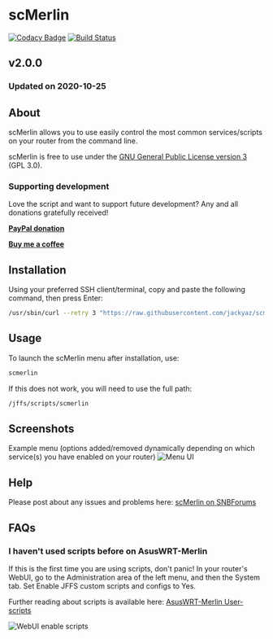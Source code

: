 # scMerlin
[![Codacy Badge](https://api.codacy.com/project/badge/Grade/bfd397624cdf4803a465d4ae1530e7fe)](https://www.codacy.com/app/jackyaz/scMerlin?utm_source=github.com&amp;utm_medium=referral&amp;utm_content=jackyaz/scMerlin&amp;utm_campaign=Badge_Grade)
[![Build Status](https://travis-ci.com/jackyaz/scMerlin.svg?branch=master)](https://travis-ci.com/jackyaz/scMerlin)

## v2.0.0
### Updated on 2020-10-25
## About
scMerlin allows you to use easily control the most common services/scripts on your router from the command line.

scMerlin is free to use under the [GNU General Public License version 3](https://opensource.org/licenses/GPL-3.0) (GPL 3.0).

### Supporting development
Love the script and want to support future development? Any and all donations gratefully received!

[**PayPal donation**](https://paypal.me/jackyaz21)

[**Buy me a coffee**](https://www.buymeacoffee.com/jackyaz)

## Installation
Using your preferred SSH client/terminal, copy and paste the following command, then press Enter:

```sh
/usr/sbin/curl --retry 3 "https://raw.githubusercontent.com/jackyaz/scmerlin/master/scmerlin.sh" -o "/jffs/scripts/scmerlin" && chmod 0755 /jffs/scripts/scmerlin && /jffs/scripts/scmerlin install
```

## Usage
To launch the scMerlin menu after installation, use:
```sh
scmerlin
```

If this does not work, you will need to use the full path:
```sh
/jffs/scripts/scmerlin
```

## Screenshots
Example menu (options added/removed dynamically depending on which service(s) you have enabled on your router)
![Menu UI](https://puu.sh/DjmJr/15b3000866.png)

## Help
Please post about any issues and problems here: [scMerlin on SNBForums](https://www.snbforums.com/threads/scmerlin-service-and-script-control-menu-for-asuswrt-merlin.56277/)

## FAQs
### I haven't used scripts before on AsusWRT-Merlin
If this is the first time you are using scripts, don't panic! In your router's WebUI, go to the Administration area of the left menu, and then the System tab. Set Enable JFFS custom scripts and configs to Yes.

Further reading about scripts is available here: [AsusWRT-Merlin User-scripts](https://github.com/RMerl/asuswrt-merlin/wiki/User-scripts)

![WebUI enable scripts](https://puu.sh/A3wnG/00a43283ed.png)

